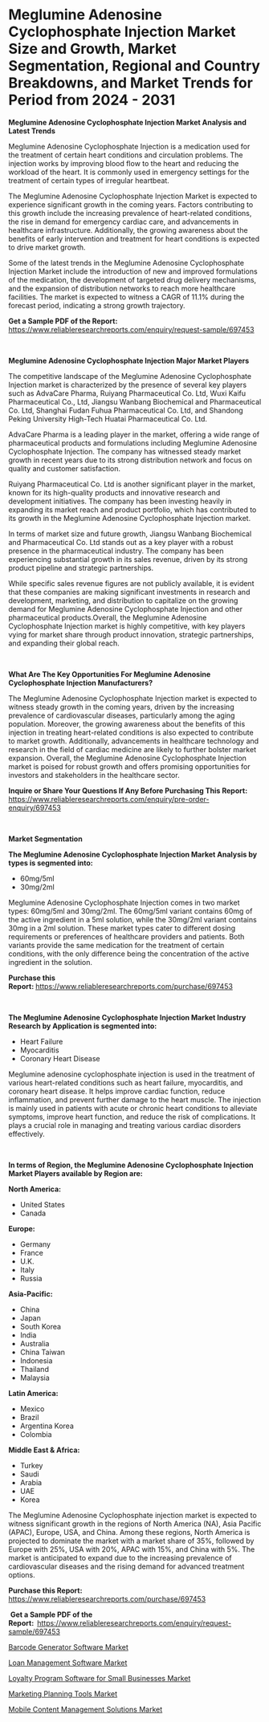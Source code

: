 <p><h1>Meglumine Adenosine Cyclophosphate Injection Market Size and Growth, Market Segmentation, Regional and Country Breakdowns, and Market Trends for Period from 2024 -  2031</h1></p><p><strong>Meglumine Adenosine Cyclophosphate Injection Market Analysis and Latest Trends</strong></p>
<p><p>Meglumine Adenosine Cyclophosphate Injection is a medication used for the treatment of certain heart conditions and circulation problems. The injection works by improving blood flow to the heart and reducing the workload of the heart. It is commonly used in emergency settings for the treatment of certain types of irregular heartbeat.</p><p>The Meglumine Adenosine Cyclophosphate Injection Market is expected to experience significant growth in the coming years. Factors contributing to this growth include the increasing prevalence of heart-related conditions, the rise in demand for emergency cardiac care, and advancements in healthcare infrastructure. Additionally, the growing awareness about the benefits of early intervention and treatment for heart conditions is expected to drive market growth.</p><p>Some of the latest trends in the Meglumine Adenosine Cyclophosphate Injection Market include the introduction of new and improved formulations of the medication, the development of targeted drug delivery mechanisms, and the expansion of distribution networks to reach more healthcare facilities. The market is expected to witness a CAGR of 11.1% during the forecast period, indicating a strong growth trajectory.</p></p>
<p><strong>Get a Sample PDF of the Report:&nbsp;</strong> <a href="https://www.reliableresearchreports.com/enquiry/request-sample/697453">https://www.reliableresearchreports.com/enquiry/request-sample/697453</a></p>
<p>&nbsp;</p>
<p><strong>Meglumine Adenosine Cyclophosphate Injection Major Market Players</strong></p>
<p><p>The competitive landscape of the Meglumine Adenosine Cyclophosphate Injection market is characterized by the presence of several key players such as AdvaCare Pharma, Ruiyang Pharmaceutical Co. Ltd, Wuxi Kaifu Pharmaceutical Co., Ltd, Jiangsu Wanbang Biochemical and Pharmaceutical Co. Ltd, Shanghai Fudan Fuhua Pharmaceutical Co. Ltd, and Shandong Peking University High-Tech Huatai Pharmaceutical Co. Ltd.</p><p>AdvaCare Pharma is a leading player in the market, offering a wide range of pharmaceutical products and formulations including Meglumine Adenosine Cyclophosphate Injection. The company has witnessed steady market growth in recent years due to its strong distribution network and focus on quality and customer satisfaction.</p><p>Ruiyang Pharmaceutical Co. Ltd is another significant player in the market, known for its high-quality products and innovative research and development initiatives. The company has been investing heavily in expanding its market reach and product portfolio, which has contributed to its growth in the Meglumine Adenosine Cyclophosphate Injection market.</p><p>In terms of market size and future growth, Jiangsu Wanbang Biochemical and Pharmaceutical Co. Ltd stands out as a key player with a robust presence in the pharmaceutical industry. The company has been experiencing substantial growth in its sales revenue, driven by its strong product pipeline and strategic partnerships.</p><p>While specific sales revenue figures are not publicly available, it is evident that these companies are making significant investments in research and development, marketing, and distribution to capitalize on the growing demand for Meglumine Adenosine Cyclophosphate Injection and other pharmaceutical products.Overall, the Meglumine Adenosine Cyclophosphate Injection market is highly competitive, with key players vying for market share through product innovation, strategic partnerships, and expanding their global reach.</p></p>
<p>&nbsp;</p>
<p><strong>What Are The Key Opportunities For Meglumine Adenosine Cyclophosphate Injection Manufacturers?</strong></p>
<p><p>The Meglumine Adenosine Cyclophosphate Injection market is expected to witness steady growth in the coming years, driven by the increasing prevalence of cardiovascular diseases, particularly among the aging population. Moreover, the growing awareness about the benefits of this injection in treating heart-related conditions is also expected to contribute to market growth. Additionally, advancements in healthcare technology and research in the field of cardiac medicine are likely to further bolster market expansion. Overall, the Meglumine Adenosine Cyclophosphate Injection market is poised for robust growth and offers promising opportunities for investors and stakeholders in the healthcare sector.</p></p>
<p><strong>Inquire or Share Your Questions If Any Before Purchasing This Report:</strong> <a href="https://www.reliableresearchreports.com/enquiry/pre-order-enquiry/697453">https://www.reliableresearchreports.com/enquiry/pre-order-enquiry/697453</a></p>
<p>&nbsp;</p>
<p><strong>Market Segmentation</strong></p>
<p><strong>The Meglumine Adenosine Cyclophosphate Injection Market Analysis by types is segmented into:</strong></p>
<p><ul><li>60mg/5ml</li><li>30mg/2ml</li></ul></p>
<p><p>Meglumine Adenosine Cyclophosphate Injection comes in two market types: 60mg/5ml and 30mg/2ml. The 60mg/5ml variant contains 60mg of the active ingredient in a 5ml solution, while the 30mg/2ml variant contains 30mg in a 2ml solution. These market types cater to different dosing requirements or preferences of healthcare providers and patients. Both variants provide the same medication for the treatment of certain conditions, with the only difference being the concentration of the active ingredient in the solution.</p></p>
<p><strong>Purchase this Report:&nbsp;</strong><a href="https://www.reliableresearchreports.com/purchase/697453">https://www.reliableresearchreports.com/purchase/697453</a></p>
<p>&nbsp;</p>
<p><strong>The Meglumine Adenosine Cyclophosphate Injection Market Industry Research by Application is segmented into:</strong></p>
<p><ul><li>Heart Failure</li><li>Myocarditis</li><li>Coronary Heart Disease</li></ul></p>
<p><p>Meglumine adenosine cyclophosphate injection is used in the treatment of various heart-related conditions such as heart failure, myocarditis, and coronary heart disease. It helps improve cardiac function, reduce inflammation, and prevent further damage to the heart muscle. The injection is mainly used in patients with acute or chronic heart conditions to alleviate symptoms, improve heart function, and reduce the risk of complications. It plays a crucial role in managing and treating various cardiac disorders effectively.</p></p>
<p>&nbsp;</p>
<p><strong>In terms of Region, the Meglumine Adenosine Cyclophosphate Injection Market Players available by Region are:</strong></p>
<p>
    <p> <strong> North America: </strong>
        <ul>
            <li>United States</li>
            <li>Canada</li>
        </ul>
        </p> 
    <p> <strong> Europe: </strong>
        <ul>
            <li>Germany</li>
            <li>France</li>
            <li>U.K.</li>
            <li>Italy</li>
            <li>Russia</li>
        </ul>
        </p> 
    <p> <strong> Asia-Pacific: </strong>
        <ul>
            <li>China</li>
            <li>Japan</li>
            <li>South Korea</li>
            <li>India</li>
            <li>Australia</li>
            <li>China Taiwan</li>
            <li>Indonesia</li>
            <li>Thailand</li>
            <li>Malaysia</li>
        </ul>
        </p> 
    <p> <strong> Latin America: </strong>
        <ul>
            <li>Mexico</li>
            <li>Brazil</li>
            <li>Argentina Korea</li>
            <li>Colombia</li>
        </ul>
        </p> 
    <p> <strong> Middle East & Africa: </strong>
        <ul>
            <li>Turkey</li>
            <li>Saudi</li>
            <li>Arabia</li>
            <li>UAE</li>
            <li>Korea</li>
        </ul>
    </p>
    </p>
<p><p>The Meglumine Adenosine Cyclophosphate injection market is expected to witness significant growth in the regions of North America (NA), Asia Pacific (APAC), Europe, USA, and China. Among these regions, North America is projected to dominate the market with a market share of 35%, followed by Europe with 25%, USA with 20%, APAC with 15%, and China with 5%. The market is anticipated to expand due to the increasing prevalence of cardiovascular diseases and the rising demand for advanced treatment options.</p></p>
<p><strong>Purchase this Report: </strong><a href="https://www.reliableresearchreports.com/purchase/697453">https://www.reliableresearchreports.com/purchase/697453</a></p>
<p>&nbsp;<strong>Get a Sample PDF of the Report:&nbsp;&nbsp;</strong><a href="https://www.reliableresearchreports.com/enquiry/request-sample/697453">https://www.reliableresearchreports.com/enquiry/request-sample/697453</a></p>
<p><strong></strong></p>
<p><p><a href="https://medium.com/@javiermante/barcode-generator-software-market-insight-market-trends-growth-forecasted-from-2024-to-2031-2a2ae4ac74be">Barcode Generator Software Market</a></p><p><a href="https://medium.com/@javiermante/loan-management-software-market-outlook-industry-overview-and-forecast-2024-to-2031-23bb5c1c7fbf">Loan Management Software Market</a></p><p><a href="https://medium.com/@javiermante/loyalty-program-software-for-small-businesses-market-exploring-market-share-market-trends-and-4d26b18f1e12">Loyalty Program Software for Small Businesses Market</a></p><p><a href="https://medium.com/@javiermante/marketing-planning-tools-market-analysis-and-sze-forecasted-for-period-from-2024-to-2031-611ba071df5f">Marketing Planning Tools Market</a></p><p><a href="https://medium.com/@javiermante/decoding-mobile-content-management-solutions-market-metrics-market-share-trends-and-growth-08106006b0f2">Mobile Content Management Solutions Market</a></p></p>